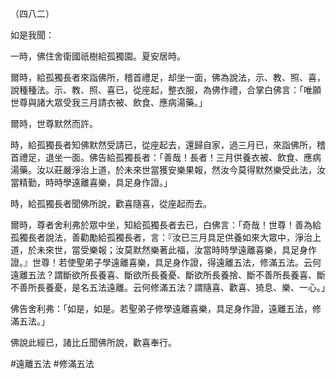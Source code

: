 （四八二）

如是我聞：

一時，佛住舍衛國祇樹給孤獨園。夏安居時。

爾時，給孤獨長者來詣佛所，稽首禮足，却坐一面，佛為說法，示、教、照、喜，說種種法。示、教、照、喜已，從座起，整衣服，為佛作禮，合掌白佛言：「唯願世尊與諸大眾受我三月請衣被、飲食、應病湯藥。」

爾時，世尊默然而許。

時，給孤獨長者知佛默然受請已，從座起去，還歸自家，過三月已，來詣佛所，稽首禮足，退坐一面。佛告給孤獨長者：「善哉！長者！三月供養衣被、飲食、應病湯藥。汝以莊嚴淨治上道，於未來世當獲安樂果報，然汝今莫得默然樂受此法，汝當精勤，時時學遠離喜樂，具足身作證。」

時，給孤獨長者聞佛所說，歡喜隨喜，從座起而去。

爾時，尊者舍利弗於眾中坐，知給孤獨長者去已，白佛言：「奇哉！世尊！善為給孤獨長者說法，善勸勵給孤獨長者，言：『汝已三月具足供養如來大眾中，淨治上道，於未來世，當受樂報；汝莫默然樂著此福，汝當時時學遠離喜樂，具足身作證。』世尊！若使聖弟子學遠離喜樂，具足身作證，得遠離五法，修滿五法。云何遠離五法？謂斷欲所長養喜、斷欲所長養憂、斷欲所長養捨、斷不善所長養喜、斷不善所長養憂，是名五法遠離。云何修滿五法？謂隨喜、歡喜、猗息、樂、一心。」

佛告舍利弗：「如是，如是。若聖弟子修學遠離喜樂，具足身作證，遠離五法，修滿五法。」

佛說此經已，諸比丘聞佛所說，歡喜奉行。





#遠離五法
#修滿五法
